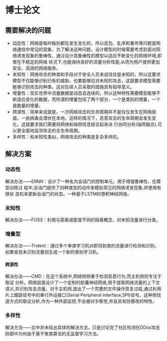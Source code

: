 # 博士论文  
## 需要解决的问题  
- 动态性：网络是每时每刻都在发生变化的，所以丢包、乱序和重传等问题是网络通信中常见的现象，为了解决这种问题，设计模型的时候需要考虑到面对网络诱发现象的鲁棒性，通过设计高鲁棒性的模型以适应不断变化的网络环境,即使在不稳定的网络  状况下,也能保持良好的流量分析性能,从而为用户提供更加安全、高效的网络服务。    
- 未知性：网络攻击的种类和手段对于安全人员来说往往是未知的，所以这要求模型不仅能够识别已有的威胁，也要能够应对未知的攻击，这就要求模型需要能够识别攻击的种类，这对后续人员采取的措施具有指导意义。    
- 增量性：现实世界中流量数据是动态且连续的，所以这种特性需要模型能够不断适应变化的数据，而所谓的增量包括了两个部分，一个是类别的增量，一个是数量的增量。
- 跨源性：简单来说就是，一次网络攻击的生命周期并不是仅仅发生在网络层面，一些病毒会潜伏在本地，这样的情况下，恶意攻击的生命周期会发生变化，这就要求我们需要将网络和端侧信息结合起来进  行协同分析(端网融合),可以更全面地监测攻击的全生命周期。   
- 多样性：和未知性类似，网络攻击的种类是复杂多样的。
## 解决方案  
### 动态性  
解决办法——ERNN：设计了一种名为会话门的控制单元，用于增强鲁棒性，在模型训练过  程中,会话门提供了四种类型的动作来模拟常见的网络诱发现象,并使用有限状  态机来更新会话门的状态。一种基于LSTM的卷积神经网络。   
### 未知性  
解决办法——FOSS：利用与距离或密度不同的隔离概念，对未知流量进行分类。   
### 增量型  
解决办法——Trident：通过多个单类学习机对即将到类的流量进行检测和识别，如果发现未识别流量则生成一个新的类别学习机。  
#### 跨源性  
解决办法——CMD：在这个系统中,网络侧侧重于检测恶意行为,而主机侧则专注于取证  分析。网络层面设计了一个定制的胶囊神经网络,用于提取网络流量的上下文语义,并识别攻击流量。对于主机侧,提出了一个完整的文件操作恢复过程,通过利用片上跟踪信号中的串行外设接口(Serial Peripheral Interface,SPI)信号。这种侧信道方式的取证分析,作为一种外部监控,不会被对手察觉,并且具有防篡改的特性。   
### 多样性  
解决方法——文中并未给出具体的解决方法，只是讨论完了社区检测在DDos攻击防御中为何由于基于聚类算法的无监督学习方法。



